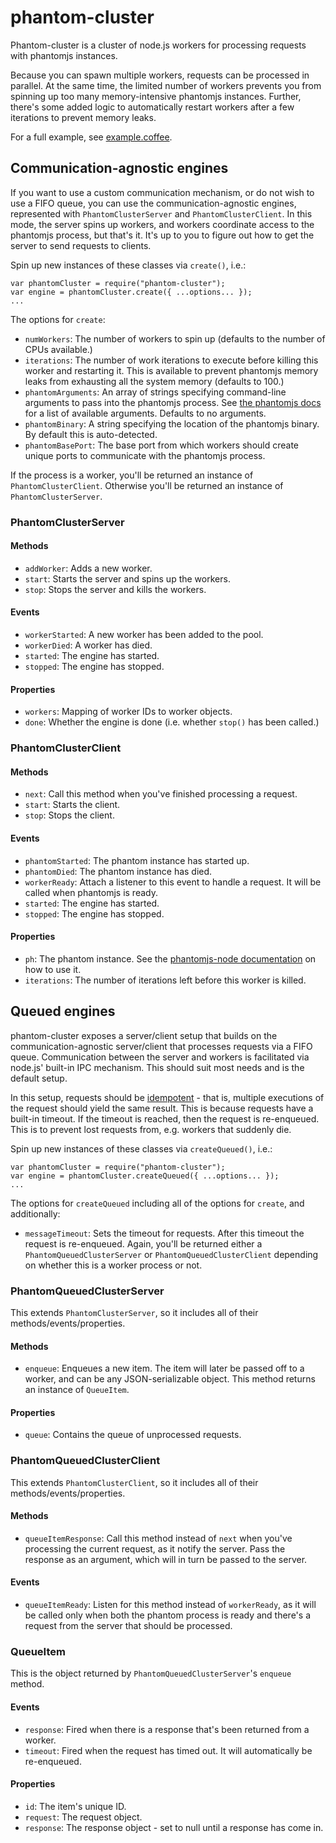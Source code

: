 # phantom-cluster

Phantom-cluster is a cluster of node.js workers for processing requests with
phantomjs instances.

Because you can spawn multiple workers, requests can be processed in parallel.
At the same time, the limited number of workers prevents you from spinning up
too many memory-intensive phantomjs instances. Further, there's some added
logic to automatically restart workers after a few iterations to prevent
memory leaks.

For a full example, see
[example.coffee](https://github.com/dailymuse/phantom-cluster/blob/master/example.coffee).

## Communication-agnostic engines

If you want to use a custom communication mechanism, or do not wish to use a
FIFO queue, you can use the communication-agnostic engines, represented with
`PhantomClusterServer` and `PhantomClusterClient`. In this mode, the server
spins up workers, and workers coordinate access to the phantomjs process, but
that's it. It's up to you to figure out how to get the server to send requests
to clients.

Spin up new instances of these classes via `create()`, i.e.:

    var phantomCluster = require("phantom-cluster");
    var engine = phantomCluster.create({ ...options... });
    ...

The options for `create`:

* `numWorkers`: The number of workers to spin up (defaults to the number of
  CPUs available.)
* `iterations`: The number of work iterations to execute before killing this
  worker and restarting it. This is available to prevent phantomjs memory
  leaks from exhausting all the system memory (defaults to 100.)
* `phantomArguments`: An array of strings specifying command-line arguments to
  pass into the phantomjs process. See
  [the phantomjs docs](https://github.com/ariya/phantomjs/wiki/API-Reference#command-line-options)
  for a list of available arguments. Defaults to no arguments.
* `phantomBinary`: A string specifying the location of the phantomjs binary.
  By default this is auto-detected.
* `phantomBasePort`: The base port from which workers should create unique
  ports to communicate with the phantomjs process.

If the process is a worker, you'll be returned an instance of
`PhantomClusterClient`. Otherwise you'll be returned an instance of
`PhantomClusterServer`.

### PhantomClusterServer

#### Methods

* `addWorker`: Adds a new worker.
* `start`: Starts the server and spins up the workers.
* `stop`: Stops the server and kills the workers.

#### Events

* `workerStarted`: A new worker has been added to the pool.
* `workerDied`: A worker has died.
* `started`: The engine has started.
* `stopped`: The engine has stopped.

#### Properties

* `workers`: Mapping of worker IDs to worker objects.
* `done`: Whether the engine is done (i.e. whether `stop()` has been called.)

### PhantomClusterClient

#### Methods

* `next`: Call this method when you've finished processing a request.
* `start`: Starts the client.
* `stop`: Stops the client.

#### Events

* `phantomStarted`: The phantom instance has started up.
* `phantomDied`: The phantom instance has died.
* `workerReady`: Attach a listener to this event to handle a request. It will
  be called when phantomjs is ready.
* `started`: The engine has started.
* `stopped`: The engine has stopped.

#### Properties

* `ph`: The phantom instance. See the
  [phantomjs-node documentation](https://github.com/sgentle/phantomjs-node) on
  how to use it.
* `iterations`: The number of iterations left before this worker is killed.

## Queued engines

phantom-cluster exposes a server/client setup that builds on the
communication-agnostic server/client that processes requests via a FIFO queue.
Communication between the server and workers is facilitated via node.js'
built-in IPC mechanism. This should suit most needs and is the default setup.

In this setup, requests should be
[idempotent](https://en.wikipedia.org/wiki/Idempotence) - that is, multiple
executions of the request should yield the same result. This is because
requests have a built-in timeout. If the timeout is reached, then the request
is re-enqueued. This is to prevent lost requests from, e.g. workers that
suddenly die.

Spin up new instances of these classes via `createQueued()`, i.e.:

    var phantomCluster = require("phantom-cluster");
    var engine = phantomCluster.createQueued({ ...options... });
    ...

The options for `createQueued` including all of the options for `create`, and
additionally:

* `messageTimeout`: Sets the timeout for requests. After this timeout the
  request is re-enqueued. Again, you'll be returned either a
  `PhantomQueuedClusterServer` or `PhantomQueuedClusterClient` depending on
  whether this is a worker process or not.

### PhantomQueuedClusterServer

This extends `PhantomClusterServer`, so it includes all of their
methods/events/properties.

#### Methods

* `enqueue`: Enqueues a new item. The item will later be passed off to a
  worker, and can be any JSON-serializable object. This method returns an
  instance of `QueueItem`.

#### Properties

* `queue`: Contains the queue of unprocessed requests.

### PhantomQueuedClusterClient

This extends `PhantomClusterClient`, so it includes all of their
methods/events/properties.

#### Methods

* `queueItemResponse`: Call this method instead of `next` when you've 
  processing the current request, as it notify the server. Pass the response
  as an argument, which will in turn be passed to the server.

#### Events

* `queueItemReady`: Listen for this method instead of `workerReady`, as it
  will be called only when both the phantom process is ready and there's a
  request from the server that should be processed.

### QueueItem

This is the object returned by `PhantomQueuedClusterServer`'s `enqueue`
method.

#### Events

* `response`: Fired when there is a response that's been returned from a
  worker.
* `timeout`: Fired when the request has timed out. It will automatically be
  re-enqueued.

#### Properties

* `id`: The item's unique ID.
* `request`: The request object.
* `response`: The response object - set to null until a response has come in.
